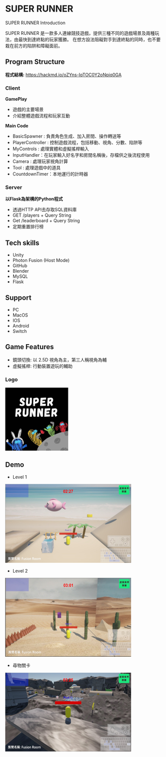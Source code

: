 # SUPER RUNNER
SUPER RUNNER Introduction

SUPER RUNNER 是一款多人連線競技遊戲，提供三種不同的遊戲場景及兩種玩法，由最快到達終點的玩家獲勝。
在想方設法阻礙對手到達終點的同時，也不要栽在前方的陷阱和障礙面前。

## Program Structure
**程式結構:** https://hackmd.io/oZYns-IqTOC0Y2oNpiq0GA

### Client
**GamePlay**
- 遊戲的主要場景
- 介紹整體遊戲流程和玩家互動

**Main Code**
- BasicSpawner : 負責角色生成、加入房間、操作轉送等
- PlayerController : 控制遊戲流程，包括移動、視角、分數、陷阱等
- MyControls : 處理實體和虛擬搖桿輸入
- InputHandler：在玩家輸入好名字和房間名稱後，存檔供之後流程使用
- Camera : 處理玩家視角計算
- Tool : 處理遊戲中的道具
- CountdownTimer：本地運行的計時器

### Server

**以Flask為架構的Python程式**
- 透過HTTP API去存取SQL資料庫
- GET /players + Query String
- Get /leaderboard + Query String
- 定期重置排行榜

## Tech skills
- Unity 
- Photon Fusion (Host Mode)
- GitHub
- Blender
- MySQL
- Flask

## Support
- PC 
- MacOS
- IOS
- Android
- Switch

## Game Features
- 鏡頭切換: 以 2.5D 視角為主，第三人稱視角為輔
- 虛擬搖桿: 行動裝置遊玩的輔助

### Logo
<img src="SuperRunner_logo.jpg" alt="Description" style="width: 200px; height: 200px;">

## Demo

- Level 1
<img src="SEA.jpg" alt="Description" style="width: 400px; height: 250px;">

- Level 2
<img src="Desert.jpg" alt="Description" style="width: 400px; height: 250px;">

- 尋物關卡
<img src="FPS_level.jpg" alt="Description" style="width: 400px; height: 250px;">
